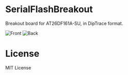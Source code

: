 SerialFlashBreakout
===================

Breakout board for AT26DF161A-SU, in DipTrace format.

![Front](https://raw.github.com/samkho/SerialFlashBreakout/master/Front.png) ![Back](https://raw.github.com/samkho/SerialFlashBreakout/master/Back.png)


License
=======
MIT License
